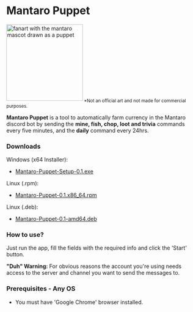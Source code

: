 # Mantaro Puppet

<img src="https://i.imgur.com/kQxu5HK.png" alt="fanart with the mantaro mascot drawn as a puppet" width="200"/><sub> *Not an official art and not made for commercial purposes.</sub>

**Mantaro Puppet** is a tool to automatically farm currency in the Mantaro discord bot by sending the **mine, fish, chop, loot and trivia** commands every five minutes, and the **daily** command every 24hrs.

### Downloads

Windows (x64 Installer):
- [Mantaro-Puppet-Setup-0.1.exe](https://github.com/nidralC/mantaro-puppet/releases/download/v0.1/Mantaro-Puppet-Setup-0.1.exe)

Linux (.rpm):
- [Mantaro-Puppet-0.1.x86_64.rpm](https://github.com/nidralC/mantaro-puppet/releases/download/v0.1/Mantaro-Puppet-0.1.x86_64.rpm)

Linux (.deb):
- [Mantaro-Puppet-0.1-amd64.deb](https://github.com/nidralC/mantaro-puppet/releases/download/v0.1/Mantaro-Puppet-0.1-amd64.deb)

### How to use?

Just run the app, fill the fields with the required info and click the 'Start' button.

**"Duh" Warning:** For obvious reasons the account you're using needs access to the server and channel you want to send the messages to.

### Prerequisites - Any OS

- You must have 'Google Chrome' browser installed.

